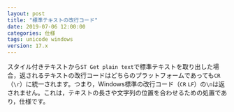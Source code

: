 ```yaml
---
layout: post
title: "標準テキストの改行コード"
date: 2019-07-06 12:00:00
categories: 仕様
tags: unicode windows 
version: 17.x
---
```


スタイル付きテキストから``ST Get plain text``で標準テキストを取り出した場合，返されるテキストの改行コードはどちらのプラットフォームであっても``CR``（``\r``）に統一されます。つまり，Windows標準の改行コード（``CR`` ``LF``）の``\n``は返されません。これは，テキストの長さや文字列の位置を合わせるための処置であり，仕様です。
